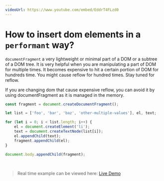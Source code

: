 ```yaml
---
videoUrl: https://www.youtube.com/embed/EddrT4FLzd0
---
```


# How to insert dom elements in a `performant` way?	

<v-clicks>

`documentFragment` a very lightweight or minimal part of a DOM or a subtree of a DOM tree. It is very helpful when you are manipulating a part of DOM for multiple times. It becomes expensive to hit a certain portion of DOM for hundreds time. You might cause reflow for hundred times. Stay tuned for reflow.

If you are changing dom that cause expensive reflow, you can avoid it by using documentFragment as it is managed in the memory.

```js {1|3|5,10|6|7|8|9|12|all}
const fragment = document.createDocumentFragment();

let list = ['foo', 'bar', 'baz', 'other-multiple-values'], el, text;

for (let i = 0; i < list.length; i++) {
    el = document.createElement('li');
    text = document.createTextNode(list[i]);
    el.appendChild(text);
    fragment.appendChild(el);
}

document.body.appendChild(fragment);
```

<br class="my-6"/>

> Real time example can be viewed here: <a href="/Javascript-DOM-in-Tamil/practices/A27.html" target="_blank">Live Demo</a>

</v-clicks>
